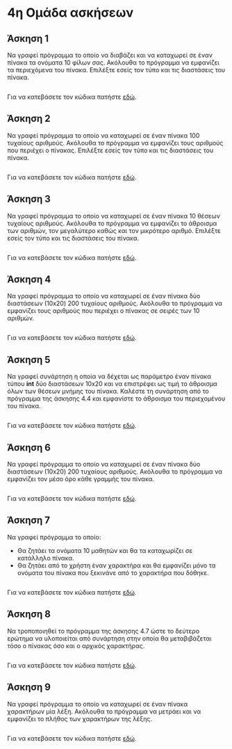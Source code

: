 # 4η Οµάδα ασκήσεων

## Άσκηση 1

Να γραφεί πρόγραµµα το οποίο να διαβάζει και να καταχωρεί σε έναν πίνακα τα ονόµατα 10 φίλων σας. Ακόλουθα το πρόγραµµα να εµφανίζει τα περιεχόµενα του πίνακα. Επιλέξτε εσείς τον τύπο και τις διαστάσεις του πίνακα.

```c

```

Για να κατεβάσετε τον κώδικα πατήστε [εδώ](source/exercise-04-01.c).

## Άσκηση 2

Να γραφεί πρόγραµµα το οποίο να καταχωρεί σε έναν πίνακα 100 τυχαίους αριθµούς. Ακόλουθα το πρόγραµµα να εµφανίζει τους αριθµούς που περιέχει ο πίνακας. Επιλέξτε εσείς τον τύπο και τις διαστάσεις του πίνακα.

```c

```

Για να κατεβάσετε τον κώδικα πατήστε [εδώ](source/exercise-04-02.c).

## Άσκηση 3

Να γραφεί πρόγραµµα το οποίο να καταχωρεί σε έναν πίνακα 10 θέσεων τυχαίους αριθµούς. Ακόλουθα το πρόγραµµα να εµφανίζει το άθροισµα των αριθµών, τον µεγαλύτερο καθώς και τον µικρότερο αριθµό. Επιλέξτε εσείς τον τύπο και τις διαστάσεις του πίνακα.

```c

```

Για να κατεβάσετε τον κώδικα πατήστε [εδώ](source/exercise-04-03.c).

## Άσκηση 4

Να γραφεί πρόγραµµα το οποίο να καταχωρεί σε έναν πίνακα δύο διαστάσεων (10x20) 200 τυχαίους αριθµούς. Ακόλουθα το πρόγραµµα να εµφανίζει τους αριθµούς που περιέχει ο πίνακας σε σειρές των 10 αριθµών.

```c

```

Για να κατεβάσετε τον κώδικα πατήστε [εδώ](source/exercise-04-04.c).

## Άσκηση 5

Να γραφεί συνάρτηση η οποία να δέχεται ως παράµετρο έναν πίνακα τύπου **int** δύο διαστάσεων 10x20 και να επιστρέφει ως τιµή το άθροισµα όλων των θέσεων µνήµης του πίνακα. Καλέστε τη συνάρτηση από το πρόγραµµα της άσκησης 4.4 και εµφανίστε το άθροισµα του περιεχοµένου του πίνακα.

```c

```

Για να κατεβάσετε τον κώδικα πατήστε [εδώ](source/exercise-04-05.c).

## Άσκηση 6

Να γραφεί πρόγραµµα το οποίο να καταχωρεί σε έναν πίνακα δύο διαστάσεων (10x20) 200 τυχαίους αριθµούς. Ακόλουθα το πρόγραµµα να εµφανίζει τον µέσο όρο κάθε γραµµής του πίνακα.

```c

```

Για να κατεβάσετε τον κώδικα πατήστε [εδώ](source/exercise-04-06.c).

## Άσκηση 7

Να γραφεί πρόγραµµα το οποίο:

- Θα ζητάει τα ονόµατα 10 µαθητών και θα τα καταχωρίζει σε κατάλληλο πίνακα.
- Θα ζητάει από το χρήστη έναν χαρακτήρα και θα εµφανίζει µόνο τα ονόµατα του πίνακα που ξεκινάνε από το χαρακτήρα που δόθηκε.

```c

```

Για να κατεβάσετε τον κώδικα πατήστε [εδώ](source/exercise-04-07.c).

## Άσκηση 8

Να τροποποιηθεί το πρόγραµµα της άσκησης 4.7 ώστε το δεύτερο ερώτηµα να υλοποιείται από συνάρτηση στην οποία θα µεταβιβάζεται τόσο ο πίνακας όσο και ο αρχικός χαρακτήρας.

```c

```

Για να κατεβάσετε τον κώδικα πατήστε [εδώ](source/exercise-04-08.c).

## Άσκηση 9

Να γραφεί πρόγραµµα το οποίο να καταχωρεί σε έναν πίνακα χαρακτήρων µία λέξη. Ακόλουθα το πρόγραµµα να µετράει και να εµφανίζει το πλήθος των χαρακτήρων της λέξης.

```c

```

Για να κατεβάσετε τον κώδικα πατήστε [εδώ](source/exercise-04-09.c).
